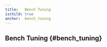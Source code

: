 ```yaml
---
title:   Bench Tuning
ischild: true
anchor:  bench_tuning
---
```



## Bench Tuning {#bench_tuning}
